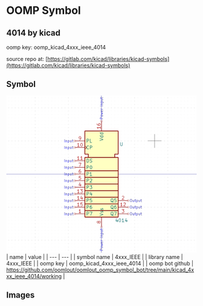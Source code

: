 # OOMP Symbol  
## 4014  by kicad  
  
oomp key: oomp_kicad_4xxx_ieee_4014  
  
source repo at: [https://gitlab.com/kicad/libraries/kicad-symbols](https://gitlab.com/kicad/libraries/kicad-symbols)  
## Symbol  
  
[![working.png](working_600.png)](working.png)  
| name | value | 
| --- | --- | 
| symbol name | 4xxx_IEEE | 
| library name | 4xxx_IEEE | 
| oomp key | oomp_kicad_4xxx_ieee_4014 | 
| oomp bot github | https://github.com/oomlout/oomlout_oomp_symbol_bot/tree/main/kicad_4xxx_ieee_4014/working | 
## Images  
